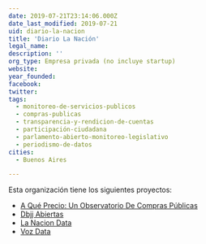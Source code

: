 ```yaml
---
date: 2019-07-21T23:14:06.000Z
date_last_modified: 2019-07-21
uid: diario-la-nacion
title: 'Diario La Nación'
legal_name: 
description: ''
org_type: Empresa privada (no incluye startup)
website: 
year_founded: 
facebook: 
twitter: 
tags:
  - monitoreo-de-servicios-publicos
  - compras-publicas
  - transparencia-y-rendicion-de-cuentas
  - participación-ciudadana
  - parlamento-abierto-monitoreo-legislativo
  - periodismo-de-datos
cities: 
  - Buenos Aires

---
```


Esta organización tiene los siguientes proyectos:

- [A Qué Precio: Un Observatorio De Compras Públicas](/proyectos/a-que-precio-un-observatorio-de-compras-publicas)
- [Dbjj Abiertas](/proyectos/dbjj-abiertas)
- [La Nacion Data](/proyectos/la-nacion-data)
- [Voz Data](/proyectos/voz-data)
